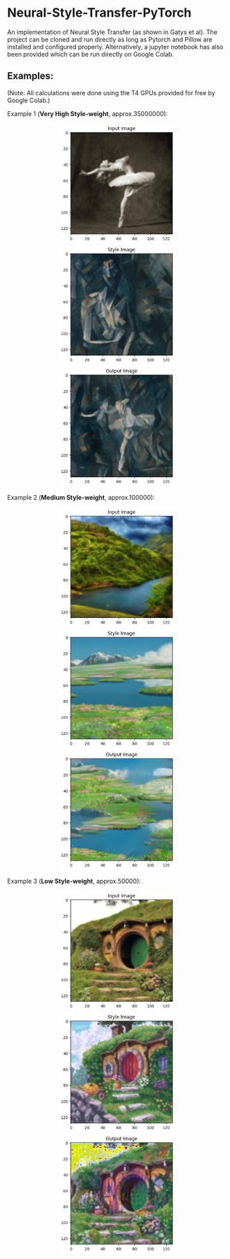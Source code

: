 # Neural-Style-Transfer-PyTorch
An implementation of Neural Style Transfer (as shown in Gatys et al).
The project can be cloned and run directly as long as Pytorch and Pillow are installed and configured properly.
Alternatively, a jupyter notebook has also been provided which can be run directly on Google Colab.

## Examples:
(Note: All calculations were done using the T4 GPUs provided for free by Google Colab.)

Example 1 (<b>Very High Style-weight</b>, approx.35000000):
<p align="center">
<img src="Example/Input0.png" width="270px">
<img src="Example/Style0.png" width="270px">
<img src="/Example/Output0.png" width="270px">
</p>

Example 2 (<b>Medium Style-weight</b>, approx.100000):
<p align="center">
<img src="Example/Input1.png" width="270px">
<img src="Example/Style1.png" width="270px">
<img src="/Example/Output1.png" width="270px">
</p>

Example 3 (<b>Low Style-weight</b>, approx.50000):

<p align="center">
<img src="Example/Input2.png" width="270px">
<img src="Example/Style2.png" width="270px">
<img src="/Example/Output2.png" width="270px">
</p>

